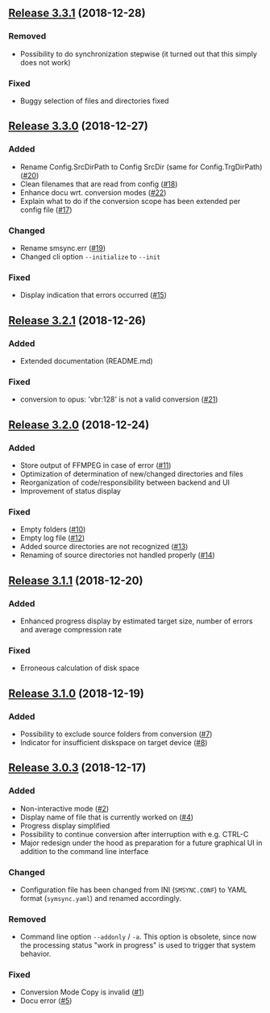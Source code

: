 ## [Release 3.3.1](https://github.com/mipimipi/smsync/releases/tag/3.3.1) (2018-12-28)

### Removed

* Possibility to do synchronization stepwise (it turned out that this simply does not work)

### Fixed

* Buggy selection of files and directories fixed

## [Release 3.3.0](https://github.com/mipimipi/smsync/releases/tag/3.3.0) (2018-12-27)

### Added

* Rename Config.SrcDirPath to Config SrcDir (same for Config.TrgDirPath) ([#20](https://github.com/mipimipi/smsync/issues/20))
* Clean filenames that are read from config ([#18](https://github.com/mipimipi/smsync/issues/18))
* Enhance docu wrt. conversion modes ([#22](https://github.com/mipimipi/smsync/issues/19))
* Explain what to do if the conversion scope has been extended per config file ([#17](https://github.com/mipimipi/smsync/issues/17))

### Changed

* Rename smsync.err ([#19](https://github.com/mipimipi/smsync/issues/19))
* Changed cli option `--initialize` to `--init`

### Fixed

* Display indication that errors occurred ([#15](https://github.com/mipimipi/smsync/issues/15))

## [Release 3.2.1](https://github.com/mipimipi/smsync/releases/tag/3.2.1) (2018-12-26)

### Added

* Extended documentation (README.md)

### Fixed

* conversion to opus: 'vbr:128' is not a valid conversion ([#21](https://github.com/mipimipi/smsync/issues/21))

## [Release 3.2.0](https://github.com/mipimipi/smsync/releases/tag/3.2.0) (2018-12-24)

### Added

* Store output of FFMPEG in case of error ([#11](https://github.com/mipimipi/smsync/issues/11))
* Optimization of determination of new/changed directories and files
* Reorganization of code/responsibility between backend and UI
* Improvement of status display

### Fixed

* Empty folders ([#10](https://github.com/mipimipi/smsync/issues/10))
* Empty log file ([#12](https://github.com/mipimipi/smsync/issues/12))
* Added source directories are not recognized ([#13](https://github.com/mipimipi/smsync/issues/13))
* Renaming of source directories not handled properly ([#14](https://github.com/mipimipi/smsync/issues/14))

## [Release 3.1.1](https://github.com/mipimipi/smsync/releases/tag/3.1.1) (2018-12-20)

### Added

* Enhanced progress display by estimated target size, number of errors and average compression rate

### Fixed

* Erroneous calculation of disk space

## [Release 3.1.0](https://github.com/mipimipi/smsync/releases/tag/3.1.0) (2018-12-19)

### Added

* Possibility to exclude source folders from conversion ([#7](https://github.com/mipimipi/smsync/issues/7))
* Indicator for insufficient diskspace on target device ([#8](https://github.com/mipimipi/smsync/issues/8))

## [Release 3.0.3](https://github.com/mipimipi/smsync/releases/tag/3.0.3) (2018-12-17)

### Added

* Non-interactive mode ([#2](https://github.com/mipimipi/smsync/issues/2))
* Display name of file that is currently worked on ([#4](https://github.com/mipimipi/smsync/issues/4))
* Progress display simplified
* Possibility to continue conversion after interruption with e.g. CTRL-C
* Major redesign under the hood as preparation for a future graphical UI in addition to the command line interface

### Changed

* Configuration file has been changed from INI (`SMSYNC.CONF`) to YAML format (`symsync.yaml`) and renamed accordingly.

### Removed

* Command line option `--addonly` / `-a`. This option is obsolete, since now the processing status "work in progress" is used to trigger that system behavior.

### Fixed

* Conversion Mode Copy is invalid ([#1](https://github.com/mipimipi/smsync/issues/1))
* Docu error ([#5](https://github.com/mipimipi/smsync/issues/5))